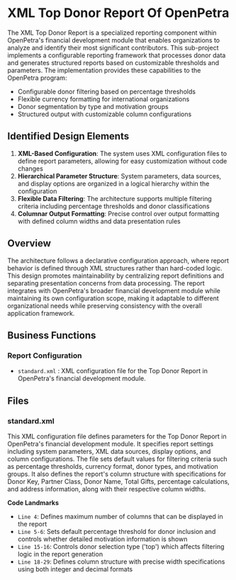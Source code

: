 # XML Top Donor Report Of OpenPetra

The XML Top Donor Report is a specialized reporting component within OpenPetra's financial development module that enables organizations to analyze and identify their most significant contributors. This sub-project implements a configurable reporting framework that processes donor data and generates structured reports based on customizable thresholds and parameters. The implementation provides these capabilities to the OpenPetra program:

- Configurable donor filtering based on percentage thresholds
- Flexible currency formatting for international organizations
- Donor segmentation by type and motivation groups
- Structured output with customizable column configurations

## Identified Design Elements

1. **XML-Based Configuration**: The system uses XML configuration files to define report parameters, allowing for easy customization without code changes
2. **Hierarchical Parameter Structure**: System parameters, data sources, and display options are organized in a logical hierarchy within the configuration
3. **Flexible Data Filtering**: The architecture supports multiple filtering criteria including percentage thresholds and donor classifications
4. **Columnar Output Formatting**: Precise control over output formatting with defined column widths and data presentation rules

## Overview
The architecture follows a declarative configuration approach, where report behavior is defined through XML structures rather than hard-coded logic. This design promotes maintainability by centralizing report definitions and separating presentation concerns from data processing. The report integrates with OpenPetra's broader financial development module while maintaining its own configuration scope, making it adaptable to different organizational needs while preserving consistency with the overall application framework.

## Business Functions

### Report Configuration
- `standard.xml` : XML configuration file for the Top Donor Report in OpenPetra's financial development module.

## Files
### standard.xml

This XML configuration file defines parameters for the Top Donor Report in OpenPetra's financial development module. It specifies report settings including system parameters, XML data sources, display options, and column configurations. The file sets default values for filtering criteria such as percentage thresholds, currency format, donor types, and motivation groups. It also defines the report's column structure with specifications for Donor Key, Partner Class, Donor Name, Total Gifts, percentage calculations, and address information, along with their respective column widths.

 **Code Landmarks**
- `Line 4`: Defines maximum number of columns that can be displayed in the report
- `Line 5-6`: Sets default percentage threshold for donor inclusion and controls whether detailed motivation information is shown
- `Line 15-16`: Controls donor selection type ('top') which affects filtering logic in the report generation
- `Line 18-29`: Defines column structure with precise width specifications using both integer and decimal formats

[Generated by the Sage AI expert workbench: 2025-03-30 02:22:57  https://sage-tech.ai/workbench]: #